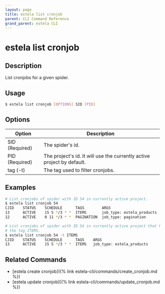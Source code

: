 ```yaml
---
layout: page
title: estela list cronjob
parent: CLI Command Reference
grand_parent: estela CLI
---
```


# estela list cronjob

## Description

List cronjobs for a given spider.

## Usage

```bash
$ estela list cronjob [OPTIONS] SID [PID]
```

## Options

|Option|Description|
| ---- | --------- |
|SID (Required)|The spider's id.|
|PID (Required)|The project's id. It will use the currently active project by default.|
|tag (-t)|The tag used to filter cronjobs.|

## Examples

```bash
# List cronjobs of spider with ID 54 in currently active project.
$ estela list cronjob 54
CJID    STATUS    SCHEDULE      TAGS        ARGS                                                                                                              ENV VARS
13      ACTIVE    15 5 */3 * *  ITEMS       job_type: estela_products
12      ACTIVE    0 11 */3 * *  PAGINATION  job_type: pagination

# List cronjobs of spider with ID 54 in currently active project that have
# the tag ITEMS.
$ estela list cronjob 54 -t ITEMS
CJID    STATUS    SCHEDULE      TAGS    ARGS                                                                                                              ENV VARS
13      ACTIVE    15 5 */3 * *  ITEMS   job_type: estela_products
```

## Related Commands

- [estela create cronjob]({% link estela-cli/commands/create_cronjob.md %})
- [estela update cronjob]({% link estela-cli/commands/update_cronjob.md %})
